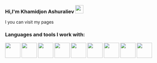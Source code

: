 ### Hi,I'm Khamidjon Ashuraliev <img src="https://media2.giphy.com/media/3nbbQlUpGDdgA/200w.webp?cid=ecf05e47hojg92df4hge0ddbkr8d9vq7ww33ejydrtbq9m8i&ep=v1_gifs_search&rid=200w.webp&ct=g" width="27px">
I you can visit my pages
<br />
### Languages and tools I work with:
<code><img src="https://cdn.pixabay.com/photo/2017/08/05/11/16/logo-2582748_640.png" height="50"></code>
<code><img src="https://cdn4.iconfinder.com/data/icons/blackicon/54/css3_icon-512.png" height="50"></code>
<code><img src="https://logodownload.org/wp-content/uploads/2016/10/html5-logo-3-424x599.png" height="50"></code>
<code><img src="https://logodownload.org/wp-content/uploads/2016/10/html5-logo-3-424x599.png" height="50"></code>
<code><img src="https://logodownload.org/wp-content/uploads/2016/10/html5-logo-3-424x599.png" height="50"></code>
<code><img src="https://logodownload.org/wp-content/uploads/2016/10/html5-logo-3-424x599.png" height="50"></code>
<code><img src="https://logodownload.org/wp-content/uploads/2016/10/html5-logo-3-424x599.png" height="50"></code>
<code><img src="https://logodownload.org/wp-content/uploads/2016/10/html5-logo-3-424x599.png" height="50"></code>
<code><img src="https://logodownload.org/wp-content/uploads/2016/10/html5-logo-3-424x599.png" height="50"></code>

